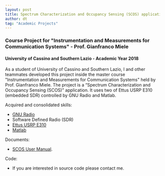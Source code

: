 ```yaml
---
layout: post
title: Spectrum Characterization and Occupancy Sensing (SCOS) application
author: dt
tag: "Academic Projects"
---
```

### Course Project for "Instrumentation and Measurements for Communication Systems" - Prof. Gianfranco Miele
#### University of Cassino and Southern Lazio - Academic Year 2018

As a student of University of Cassino and Southern Lazio, I and other teammates developed this project inside the master course "Instrumentation and Measurements for Communication Systems" held by Prof. Gianfranco Miele.
The project is a “Spectrum Characterization and Occupancy Sensing (SCOS)” application. It uses two of Ettus USRP E310 (embedded SDR) controlled by GNU Radio and Matlab.

Acquired and consolidated skills:
* [GNU Radio](https://www.gnuradio.org/)
* Software Defined Radio (SDR)
* [Ettus USRP E310](https://www.ettus.com/all-products/e310/)
* [Matlab](https://it.mathworks.com/products/matlab.html)

Documents:
* [SCOS User Manual](/assets/pdf/2018-06-03_unicas_imcs_scos_user_manual.pdf).

Code:
* If you are interested in source code please contact me.
